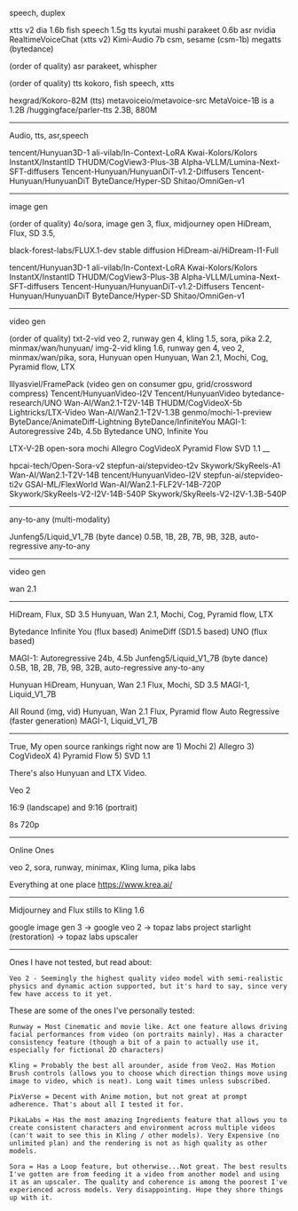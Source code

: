 speech, duplex

xtts v2
dia 1.6b
fish speech 1.5g tts
kyutai mushi
parakeet 0.6b asr nvidia
RealtimeVoiceChat (xtts v2)
Kimi-Audio 7b
csm, sesame (csm-1b)
megatts (bytedance)

(order of quality)
asr
parakeet, whispher

(order of quality)
tts
kokoro, fish speech, xtts

hexgrad/Kokoro-82M (tts)
metavoiceio/metavoice-src MetaVoice-1B is a 1.2B
/huggingface/parler-tts 2.3B, 880M


_______
Audio, tts, asr,speech

tencent/Hunyuan3D-1
ali-vilab/In-Context-LoRA
Kwai-Kolors/Kolors
InstantX/InstantID
THUDM/CogView3-Plus-3B
Alpha-VLLM/Lumina-Next-SFT-diffusers
Tencent-Hunyuan/HunyuanDiT-v1.2-Diffusers
Tencent-Hunyuan/HunyuanDiT
ByteDance/Hyper-SD
Shitao/OmniGen-v1
_______

image gen

(order of quality)
4o/sora, image gen 3, flux, midjourney
open
HiDream, Flux, SD 3.5, 

black-forest-labs/FLUX.1-dev
stable diffusion
HiDream-ai/HiDream-I1-Full

tencent/Hunyuan3D-1
ali-vilab/In-Context-LoRA
Kwai-Kolors/Kolors
InstantX/InstantID
THUDM/CogView3-Plus-3B
Alpha-VLLM/Lumina-Next-SFT-diffusers
Tencent-Hunyuan/HunyuanDiT-v1.2-Diffusers
Tencent-Hunyuan/HunyuanDiT
ByteDance/Hyper-SD
Shitao/OmniGen-v1
_______

video gen

(order of quality)
txt-2-vid
veo 2, runway gen 4, kling 1.5, sora, pika 2.2, minmax/wan/hunyuan/
img-2-vid
kling 1.6, runway gen 4, veo 2, minmax/wan/pika, sora, Hunyuan
open 
Hunyuan, Wan 2.1, Mochi, Cog, Pyramid flow, LTX

lllyasviel/FramePack (video gen on consumer gpu, grid/crossword compress)
Tencent/HunyuanVideo-I2V 
Tencent/HunyuanVideo
bytedance-research/UNO
Wan-AI/Wan2.1-T2V-14B
THUDM/CogVideoX-5b
Lightricks/LTX-Video
Wan-AI/Wan2.1-T2V-1.3B
genmo/mochi-1-preview
ByteDance/AnimateDiff-Lightning
ByteDance/InfiniteYou
MAGI-1: Autoregressive 24b, 4.5b
Bytedance UNO, Infinite You

LTX-V-2B
open-sora
mochi
Allegro
CogVideoX
Pyramid Flow
SVD 1.1 
__

hpcai-tech/Open-Sora-v2
stepfun-ai/stepvideo-t2v
Skywork/SkyReels-A1
Wan-AI/Wan2.1-T2V-14B
tencent/HunyuanVideo-I2V
stepfun-ai/stepvideo-ti2v
GSAI-ML/FlexWorld
Wan-AI/Wan2.1-FLF2V-14B-720P
Skywork/SkyReels-V2-I2V-14B-540P
Skywork/SkyReels-V2-I2V-1.3B-540P
_______

any-to-any (multi-modality)

Junfeng5/Liquid_V1_7B (byte dance)
0.5B, 1B, 2B, 7B, 9B, 32B, auto-regressive any-to-any
_______
video gen

wan 2.1

________

HiDream, Flux, SD 3.5
Hunyuan, Wan 2.1, Mochi, Cog, Pyramid flow, LTX

Bytedance
Infinite You (flux based)
AnimeDiff (SD1.5 based)
UNO (flux based)

MAGI-1: Autoregressive 24b, 4.5b
Junfeng5/Liquid_V1_7B (byte dance)
0.5B, 1B, 2B, 7B, 9B, 32B, auto-regressive any-to-any

Hunyuan
HiDream, Hunyuan, Wan 2.1
Flux, Mochi, SD 3.5
MAGI-1, Liquid_V1_7B

All Round (img, vid)
Hunyuan, Wan 2.1
Flux, Pyramid flow
Auto Regressive (faster generation)
MAGI-1, Liquid_V1_7B

___________________________


True, My open source rankings right now are 1) Mochi 2) Allegro 3) CogVideoX 4) Pyramid Flow 5) SVD 1.1 

There's also Hunyuan and LTX Video. 

Veo 2

16:9 (landscape) and 9:16 (portrait)

8s 720p

______________

Online Ones

veo 2, sora, runway, 
minimax, Kling
luma, pika labs

Everything at one place
https://www.krea.ai/

_____________________

Midjourney and Flux stills to Kling 1.6

google image gen 3 -> google veo 2 -> topaz labs project starlight (restoration) -> topaz labs upscaler

____________________



Ones I have not tested, but read about:

    Veo 2 - Seemingly the highest quality video model with semi-realistic physics and dynamic action supported, but it's hard to say, since very few have access to it yet.

These are some of the ones I've personally tested:

    Runway = Most Cinematic and movie like. Act one feature allows driving facial performances from video (on portraits mainly). Has a character consistency feature (though a bit of a pain to actually use it, especially for fictional 2D characters)

    Kling = Probably the best all arounder, aside from Veo2. Has Motion Brush controls (allows you to choose which direction things move using image to video, which is neat). Long wait times unless subscribed.

    PixVerse = Decent with Anime motion, but not great at prompt adherence. That's about all I tested it for.

    PikaLabs = Has the most amazing Ingredients feature that allows you to create consistent characters and environment across multiple videos (can't wait to see this in Kling / other models). Very Expensive (no unlimited plan) and the rendering is not as high quality as other models.

    Sora = Has a Loop feature, but otherwise...Not great. The best results I've gotten are from feeding it a video from another model and using it as an upscaler. The quality and coherence is among the poorest I've experienced across models. Very disappointing. Hope they shore things up with it.



